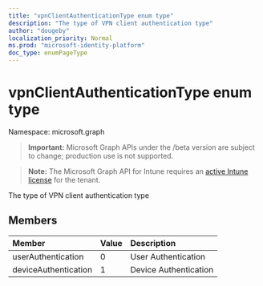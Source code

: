 ```yaml
---
title: "vpnClientAuthenticationType enum type"
description: "The type of VPN client authentication type"
author: "dougeby"
localization_priority: Normal
ms.prod: "microsoft-identity-platform"
doc_type: enumPageType
---
```


# vpnClientAuthenticationType enum type

Namespace: microsoft.graph

> **Important:** Microsoft Graph APIs under the /beta version are subject to change; production use is not supported.

> **Note:** The Microsoft Graph API for Intune requires an [active Intune license](https://go.microsoft.com/fwlink/?linkid=839381) for the tenant.

The type of VPN client authentication type

## Members
|Member|Value|Description|
|:---|:---|:---|
|userAuthentication|0|User Authentication|
|deviceAuthentication|1|Device Authentication|





